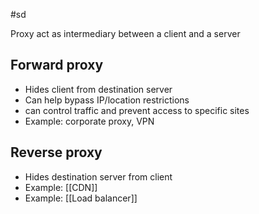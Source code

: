 #sd

Proxy act as intermediary between a client and a server

## Forward proxy

- Hides client from destination server
- Can help bypass IP/location restrictions
- can control traffic and prevent access to specific sites
- Example: corporate proxy, VPN

## Reverse proxy

- Hides destination server from client
- Example: [[CDN]]
- Example: [[Load balancer]]
